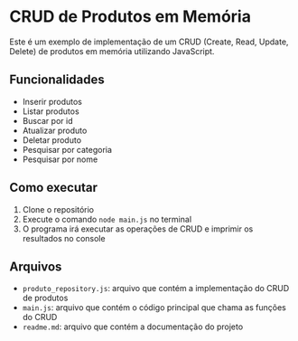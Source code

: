 # CRUD de Produtos em Memória

Este é um exemplo de implementação de um CRUD (Create, Read, Update, Delete) de produtos em memória utilizando JavaScript.

## Funcionalidades

* Inserir produtos
* Listar produtos
* Buscar por id
* Atualizar produto
* Deletar produto
* Pesquisar por categoria
* Pesquisar por nome

## Como executar

1. Clone o repositório
2. Execute o comando `node main.js` no terminal
3. O programa irá executar as operações de CRUD e imprimir os resultados no console

## Arquivos

* `produto_repository.js`: arquivo que contém a implementação do CRUD de produtos
* `main.js`: arquivo que contém o código principal que chama as funções do CRUD
* `readme.md`: arquivo que contém a documentação do projeto